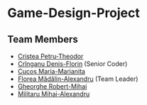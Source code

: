 # Game-Design-Project

## Team Members
- [Cristea Petru-Theodor](https://github.com/PetruTH)
- [Crînganu Denis-Florin](https://github.com/Senthy30) (Senior Coder)
- [Cucoș Maria-Marianita](https://github.com/CucosMarianita)
- [Florea Mădălin-Alexandru](https://github.com/madalin1907) (Team Leader)
- [Gheorghe Robert-Mihai](https://github.com/surtexx)
- [Militaru Mihai-Alexandru](https://github.com/MihaiMilitaru)
